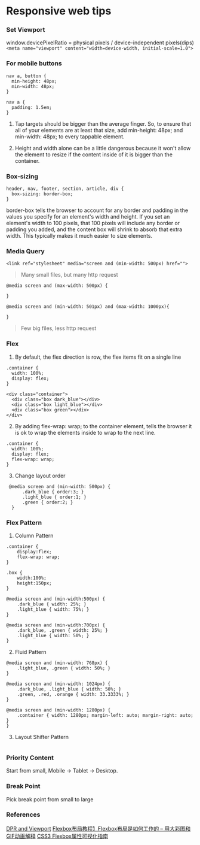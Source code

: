 # Responsive web tips

### Set Viewport
window.devicePixelRatio = physical pixels / device-independent pixels(dips)  
`<meta name="viewport" content="width=device-width, initial-scale=1.0">`


### For mobile buttons
```
nav a, button {
  min-height: 48px;
  min-width: 48px;
}

nav a {
  padding: 1.5em;
}
```
1. Tap targets should be bigger than the average finger. So, to ensure that all of your elements are at least that size, add min-height: 48px; and min-width: 48px; to every tappable element.  

1. Height and width alone can be a little dangerous because it won't allow the element to resize if the content inside of it is bigger than the container.  

### Box-sizing
```
header, nav, footer, section, article, div {
  box-sizing: border-box;
}
```

border-box tells the browser to account for any border and padding in the values you specify for an element's width and height. If you set an element's width to 100 pixels, that 100 pixels will include any border or padding you added, and the content box will shrink to absorb that extra width. This typically makes it much easier to size elements.

### Media Query
`<link ref="stylesheet" media="screen and (min-width: 500px) href="">`
> Many small files, but many http request
```
@media screen and (max-width: 500px) {

}
```

```  
@media screen and (min-width: 501px) and (max-width: 1000px){

}
```  

> Few big files, less http request

### Flex
1. By default, the flex direction is row, the flex items fit on a single line
```
.container {
  width: 100%;
  display: flex;
}

<div class="container">
  <div class="box dark_blue"></div>
  <div class="box light_blue"></div>
  <div class="box green"></div>
</div>
```
2. By adding flex-wrap: wrap; to the container element, tells the browser it is ok to wrap the elements inside to wrap to the next line.
```
.container {
  width: 100%;
  display: flex;
  flex-wrap: wrap;
}
```
3. Change layout order
```
 @media screen and (min-width: 500px) {
      .dark_blue { order:3; }
      .light_blue { order:1; }
      .green { order:2; }
  }
```
### Flex Pattern
1. Column Pattern
```
.container {
    display:flex;
    flex-wrap: wrap;
}

.box {
    width:100%;
    height:150px;
}

@media screen and (min-width:500px) {
    .dark_blue { width: 25%; }
    .light_blue { width: 75%; }
}

@media screen and (min-width:700px) {
    .dark_blue, .green { width: 25%; }
    .light_blue { width: 50%; }
}
```  

2. Fluid Pattern
```
@media screen and (min-width: 768px) {
    .light_blue, .green { width: 50%; }
}

@media screen and (min-width: 1024px) {
    .dark_blue, .light_blue { width: 50%; }
    .green, .red, .orange { width: 33.3333%; }
}

@media screen and (min-width: 1280px) {
    .container { width: 1280px; margin-left: auto; margin-right: auto; }
}
```
3. Layout Shifter Pattern  
```

```

### Priority Content
Start from small, Mobile -> Tablet -> Desktop. 

### Break Point
Pick break point from small to large  

### References
[DPR and Viewport](https://zhuanlan.zhihu.com/p/26131956)
[Flexbox布局教程】Flexbox布局是如何工作的 – 用大彩图和GIF动画解释](https://www.html.cn/archives/7212)
[CSS3 Flexbox属性可视化指南](https://www.html.cn/archives/5744)
